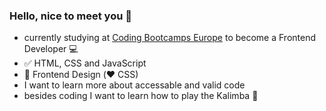 ### Hello, nice to meet you :wave:

- currently studying at <a href = https://github.com/coding-bootcamps-eu>Coding Bootcamps Europe</a> to become a Frontend Developer 💻
- ✅ HTML, CSS and JavaScript
- 🤟 Frontend Design (❤️ CSS)
- I want to learn more about accessable and valid code
- besides coding I want to learn how to play the Kalimba 🎵
